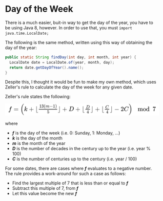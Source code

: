 # Day of the Week

There is a much easier, buit-in way to get the day of the year, you have to be using Java 8, however. In order to use that, you must ```import java.time.LocalDate;```

The following is the same method, written using this way of obtaining the day of the year:

```java
public static String findDay(int day, int month, int year) {
  LocalDate date = LocalDate.of(year, month, day);
  return date.getDayOfYear().name();
}
```

Despite this, I thought it would be fun to make my own method, which uses Zeller's rule to calculate the day of the week for any given date.

Zeller's rule states the following:

<img src="https://github.com/hamza-mughees/Day-of-the-Week/blob/master/formula.png" width="600">

where
- ***f*** is the day of the week (i.e. 0: Sunday, 1: Monday, ...)
- ***k*** is the day of the month
- ***m*** is the month of the year
- ***D*** is the number of decades in the century up to the year (i.e. year % 100)
- ***C*** is the number of centuries up to the century (i.e. year / 100)

For some dates, there are cases where ***f*** evaluates to a negative number. The rule provides a work-around for such a case as follows:

- Find the largest multiple of 7 that is less than or equal to ***f***
- Subtract this multiple of 7, from ***f***
- Let this value become the new ***f***
